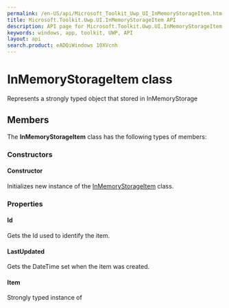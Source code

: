 ```yaml
---
permalink: /en-US/api/Microsoft_Toolkit_Uwp_UI_InMemoryStorageItem.htm
title: Microsoft.Toolkit.Uwp.UI.InMemoryStorageItem API 
description: API page for Microsoft.Toolkit.Uwp.UI.InMemoryStorageItem
keywords: windows, app, toolkit, UWP, API
layout: api
search.product: eADQiWindows 10XVcnh
---
```



# InMemoryStorageItem<T> class

Represents a strongly typed object that stored in InMemoryStorage<T>

## Members

The **InMemoryStorageItem<T>** class has the following types of members:

### Constructors

#### Constructor
Initializes new instance of the [InMemoryStorageItem<T>](Microsoft_Toolkit_Uwp_UI_InMemoryStorageItem.htm) class.

### Properties

#### Id

Gets the Id used to identify the item.

#### LastUpdated

Gets the DateTime set when the item was created.

#### Item

Strongly typed instance of <T>


